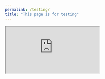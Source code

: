 ```yaml
---
permalink: /testing/
title: "This page is for testing"
---
```


 <iframe src="https://www.franziroesner.com/" title="Advisor website"></iframe> 